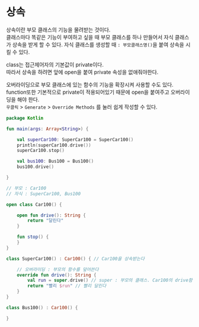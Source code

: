 # 상속

상속이란 부모 클래스의 기능을 물려받는 것이다.    
클래스마다 똑같은 기능이 부여하고 싶을 때 부모 클래스를 하나 만들어서 자식 클래스가 상속을 받게 할 수 있다.
자식 클래스를 생성할 때 `: 부모클래스명()`을 붙여 상속을 시킬 수 있다.

class는 접근제어자의 기본값이 private이다.  
따라서 상속을 하려면 앞에 open을 붙여 private 속성을 없애줘야한다.  

오버라이딩으로 부모 클래스에 있는 함수의 기능을 확장시켜 사용할 수도 있다.  
function또한 기본적으로 private이 적용되어있기 때문에 open을 붙여주고 오버라이딩을 해야 한다.  
`우클릭` > `Generate` > `Override Methods` 를 눌러 쉽게 작성할 수 있다.

```kotlin
package Kotlin

fun main(args: Array<String>) {

    val superCar100: SuperCar100 = SuperCar100()
    println(superCar100.drive())
    superCar100.stop()

    val bus100: Bus100 = Bus100()
    bus100.drive()

}

// 부모 : Car100
// 자식 : SuperCar100, Bus100

open class Car100() {

    open fun drive(): String {
        return "달린다"
    }

    fun stop() {
    }
}

class SuperCar100() : Car100() { // Car100을 상속받는다

    // 오버라이딩 : 부모의 함수를 덮어쓴다
    override fun drive(): String {
        val run = super.drive() // super : 부모의 클래스. Car100의 drive함수 호출
        return "빨리 $run" // 빨리 달린다
    }
}

class Bus100() : Car100() {

}
```
